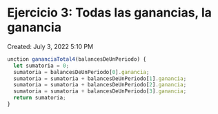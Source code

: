 # Ejercicio 3: Todas las ganancias, la ganancia

Created: July 3, 2022 5:10 PM

```jsx
unction gananciaTotal4(balancesDeUnPeriodo) {
  let sumatoria = 0;
  sumatoria = balancesDeUnPeriodo[0].ganancia;
  sumatoria = sumatoria + balancesDeUnPeriodo[1].ganancia;
  sumatoria = sumatoria + balancesDeUnPeriodo[2].ganancia;
  sumatoria = sumatoria + balancesDeUnPeriodo[3].ganancia;
  return sumatoria;
}
```